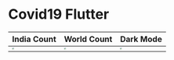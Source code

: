 # Covid19 Flutter

| India Count                                                                                                                          | World Count                                                                                                                          | Dark Mode                                                                                                                            |
| ------------------------------------------------------------------------------------------------------------------------------------ | ------------------------------------------------------------------------------------------------------------------------------------ | ------------------------------------------------------------------------------------------------------------------------------------ |
| <img src="https://user-images.githubusercontent.com/45118110/92299827-8df2d280-ef73-11ea-8335-e83233bf78c8.png" style="zoom:25%;" /> | <img src="https://user-images.githubusercontent.com/45118110/92299828-8f23ff80-ef73-11ea-8e41-f5927564da0d.png" style="zoom:25%;" /> | <img src="https://user-images.githubusercontent.com/45118110/92299829-90552c80-ef73-11ea-836c-63e98c8cc732.png" style="zoom:25%;" /> |

